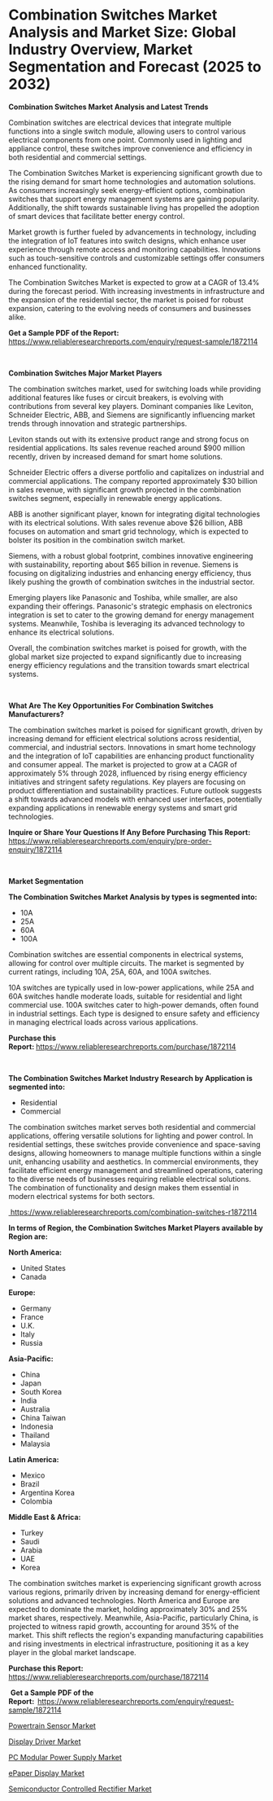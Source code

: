 <p><h1>Combination Switches Market Analysis and Market Size: Global Industry Overview, Market Segmentation and Forecast (2025 to 2032)</h1></p><p><strong>Combination Switches Market Analysis and Latest Trends</strong></p>
<p><p>Combination switches are electrical devices that integrate multiple functions into a single switch module, allowing users to control various electrical components from one point. Commonly used in lighting and appliance control, these switches improve convenience and efficiency in both residential and commercial settings.</p><p>The Combination Switches Market is experiencing significant growth due to the rising demand for smart home technologies and automation solutions. As consumers increasingly seek energy-efficient options, combination switches that support energy management systems are gaining popularity. Additionally, the shift towards sustainable living has propelled the adoption of smart devices that facilitate better energy control.</p><p>Market growth is further fueled by advancements in technology, including the integration of IoT features into switch designs, which enhance user experience through remote access and monitoring capabilities. Innovations such as touch-sensitive controls and customizable settings offer consumers enhanced functionality.</p><p>The Combination Switches Market is expected to grow at a CAGR of 13.4% during the forecast period. With increasing investments in infrastructure and the expansion of the residential sector, the market is poised for robust expansion, catering to the evolving needs of consumers and businesses alike.</p></p>
<p><strong>Get a Sample PDF of the Report:&nbsp;</strong> <a href="https://www.reliableresearchreports.com/enquiry/request-sample/1872114?utm_campaign=13&utm_medium=2&utm_source=Github&utm_content=ia&utm_term=10022025&utm_id=combination-switches">https://www.reliableresearchreports.com/enquiry/request-sample/1872114</a></p>
<p>&nbsp;</p>
<p><strong>Combination Switches Major Market Players</strong></p>
<p><p>The combination switches market, used for switching loads while providing additional features like fuses or circuit breakers, is evolving with contributions from several key players. Dominant companies like Leviton, Schneider Electric, ABB, and Siemens are significantly influencing market trends through innovation and strategic partnerships. </p><p>Leviton stands out with its extensive product range and strong focus on residential applications. Its sales revenue reached around $900 million recently, driven by increased demand for smart home solutions.</p><p>Schneider Electric offers a diverse portfolio and capitalizes on industrial and commercial applications. The company reported approximately $30 billion in sales revenue, with significant growth projected in the combination switches segment, especially in renewable energy applications.</p><p>ABB is another significant player, known for integrating digital technologies with its electrical solutions. With sales revenue above $26 billion, ABB focuses on automation and smart grid technology, which is expected to bolster its position in the combination switch market.</p><p>Siemens, with a robust global footprint, combines innovative engineering with sustainability, reporting about $65 billion in revenue. Siemens is focusing on digitalizing industries and enhancing energy efficiency, thus likely pushing the growth of combination switches in the industrial sector.</p><p>Emerging players like Panasonic and Toshiba, while smaller, are also expanding their offerings. Panasonic's strategic emphasis on electronics integration is set to cater to the growing demand for energy management systems. Meanwhile, Toshiba is leveraging its advanced technology to enhance its electrical solutions.</p><p>Overall, the combination switches market is poised for growth, with the global market size projected to expand significantly due to increasing energy efficiency regulations and the transition towards smart electrical systems.</p></p>
<p>&nbsp;</p>
<p><strong>What Are The Key Opportunities For Combination Switches Manufacturers?</strong></p>
<p><p>The combination switches market is poised for significant growth, driven by increasing demand for efficient electrical solutions across residential, commercial, and industrial sectors. Innovations in smart home technology and the integration of IoT capabilities are enhancing product functionality and consumer appeal. The market is projected to grow at a CAGR of approximately 5% through 2028, influenced by rising energy efficiency initiatives and stringent safety regulations. Key players are focusing on product differentiation and sustainability practices. Future outlook suggests a shift towards advanced models with enhanced user interfaces, potentially expanding applications in renewable energy systems and smart grid technologies.</p></p>
<p><strong>Inquire or Share Your Questions If Any Before Purchasing This Report:</strong> <a href="https://www.reliableresearchreports.com/enquiry/pre-order-enquiry/1872114?utm_campaign=13&utm_medium=2&utm_source=Github&utm_content=ia&utm_term=10022025&utm_id=combination-switches">https://www.reliableresearchreports.com/enquiry/pre-order-enquiry/1872114</a></p>
<p>&nbsp;</p>
<p><strong>Market Segmentation</strong></p>
<p><strong>The Combination Switches Market Analysis by types is segmented into:</strong></p>
<p><ul><li>10A</li><li>25A</li><li>60A</li><li>100A</li></ul></p>
<p><p>Combination switches are essential components in electrical systems, allowing for control over multiple circuits. The market is segmented by current ratings, including 10A, 25A, 60A, and 100A switches. </p><p>10A switches are typically used in low-power applications, while 25A and 60A switches handle moderate loads, suitable for residential and light commercial use. 100A switches cater to high-power demands, often found in industrial settings. Each type is designed to ensure safety and efficiency in managing electrical loads across various applications.</p></p>
<p><strong>Purchase this Report:&nbsp;</strong><a href="https://www.reliableresearchreports.com/purchase/1872114?utm_campaign=13&utm_medium=2&utm_source=Github&utm_content=ia&utm_term=10022025&utm_id=combination-switches">https://www.reliableresearchreports.com/purchase/1872114</a></p>
<p>&nbsp;</p>
<p><strong>The Combination Switches Market Industry Research by Application is segmented into:</strong></p>
<p><ul><li>Residential</li><li>Commercial</li></ul></p>
<p><p>The combination switches market serves both residential and commercial applications, offering versatile solutions for lighting and power control. In residential settings, these switches provide convenience and space-saving designs, allowing homeowners to manage multiple functions within a single unit, enhancing usability and aesthetics. In commercial environments, they facilitate efficient energy management and streamlined operations, catering to the diverse needs of businesses requiring reliable electrical solutions. The combination of functionality and design makes them essential in modern electrical systems for both sectors.</p></p>
<p><a href="https://www.reliableresearchreports.com/combination-switches-r1872114?utm_campaign=13&utm_medium=2&utm_source=Github&utm_content=ia&utm_term=10022025&utm_id=combination-switches">&nbsp;https://www.reliableresearchreports.com/combination-switches-r1872114</a></p>
<p><strong>In terms of Region, the Combination Switches Market Players available by Region are:</strong></p>
<p>
    <p> <strong> North America: </strong>
        <ul>
            <li>United States</li>
            <li>Canada</li>
        </ul>
        </p> 
    <p> <strong> Europe: </strong>
        <ul>
            <li>Germany</li>
            <li>France</li>
            <li>U.K.</li>
            <li>Italy</li>
            <li>Russia</li>
        </ul>
        </p> 
    <p> <strong> Asia-Pacific: </strong>
        <ul>
            <li>China</li>
            <li>Japan</li>
            <li>South Korea</li>
            <li>India</li>
            <li>Australia</li>
            <li>China Taiwan</li>
            <li>Indonesia</li>
            <li>Thailand</li>
            <li>Malaysia</li>
        </ul>
        </p> 
    <p> <strong> Latin America: </strong>
        <ul>
            <li>Mexico</li>
            <li>Brazil</li>
            <li>Argentina Korea</li>
            <li>Colombia</li>
        </ul>
        </p> 
    <p> <strong> Middle East & Africa: </strong>
        <ul>
            <li>Turkey</li>
            <li>Saudi</li>
            <li>Arabia</li>
            <li>UAE</li>
            <li>Korea</li>
        </ul>
    </p>
    </p>
<p><p>The combination switches market is experiencing significant growth across various regions, primarily driven by increasing demand for energy-efficient solutions and advanced technologies. North America and Europe are expected to dominate the market, holding approximately 30% and 25% market shares, respectively. Meanwhile, Asia-Pacific, particularly China, is projected to witness rapid growth, accounting for around 35% of the market. This shift reflects the region's expanding manufacturing capabilities and rising investments in electrical infrastructure, positioning it as a key player in the global market landscape.</p></p>
<p><strong>Purchase this Report: </strong><a href="https://www.reliableresearchreports.com/purchase/1872114?utm_campaign=13&utm_medium=2&utm_source=Github&utm_content=ia&utm_term=10022025&utm_id=combination-switches">https://www.reliableresearchreports.com/purchase/1872114</a></p>
<p>&nbsp;<strong>Get a Sample PDF of the Report:&nbsp;&nbsp;</strong><a href="https://www.reliableresearchreports.com/enquiry/request-sample/1872114?utm_campaign=13&utm_medium=2&utm_source=Github&utm_content=ia&utm_term=10022025&utm_id=combination-switches">https://www.reliableresearchreports.com/enquiry/request-sample/1872114</a></p>
<p><strong></strong></p>
<p><p><a href="https://github.com/raffadongraffadong/Market-Research-Report-List-1/blob/main/powertrain-sensor-market.md?utm_campaign=13&utm_medium=2&utm_source=Github&utm_content=ia&utm_term=10022025&utm_id=combination-switches">Powertrain Sensor Market</a></p><p><a href="https://github.com/abantolemox08/Market-Research-Report-List-1/blob/main/display-driver-market.md?utm_campaign=13&utm_medium=2&utm_source=Github&utm_content=ia&utm_term=10022025&utm_id=combination-switches">Display Driver Market</a></p><p><a href="https://github.com/ahmalaloanne/Market-Research-Report-List-1/blob/main/pc-modular-power-supply-market.md?utm_campaign=13&utm_medium=2&utm_source=Github&utm_content=ia&utm_term=10022025&utm_id=combination-switches">PC Modular Power Supply Market</a></p><p><a href="https://github.com/njockebogris/Market-Research-Report-List-1/blob/main/epaper-display-market.md?utm_campaign=13&utm_medium=2&utm_source=Github&utm_content=ia&utm_term=10022025&utm_id=combination-switches">ePaper Display Market</a></p><p><a href="https://github.com/peddicehle/Market-Research-Report-List-1/blob/main/semiconductor-controlled-rectifier-market.md?utm_campaign=13&utm_medium=2&utm_source=Github&utm_content=ia&utm_term=10022025&utm_id=combination-switches">Semiconductor Controlled Rectifier Market</a></p></p>